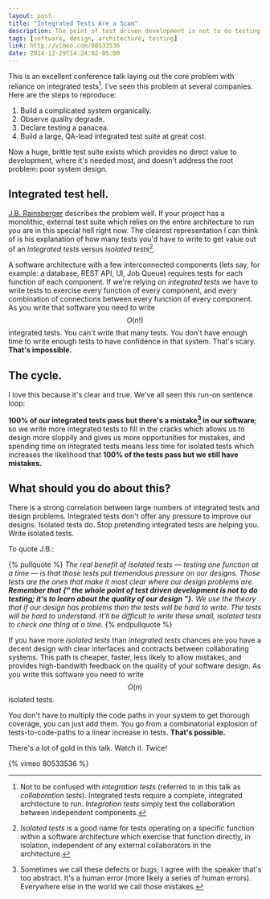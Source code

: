 ```yaml
---
layout: post
title: "Integrated Tests Are a Scam"
description: The point of test driven development is not to do testing; it's to learn about the quality of our design.
tags: [software, design, architecture, testing]
link: http://vimeo.com/80533536
date: 2014-12-29T14:24:02-05:00
---
```


This is an excellent conference talk laying out the core problem with reliance on integrated tests[^integrated_tests]. I've seen this problem at several companies. Here are the steps to reproduce:

1. Build a complicated system organically.
2. Observe quality degrade.
3. Declare testing a panacea.
4. Build a large, QA-lead integrated test suite at great cost.

Now a huge, brittle test suite exists which provides no direct value to development, where it's needed most, and doesn't address the root problem: poor system design.

## Integrated test hell.

[J.B. Rainsberger](http://www.jbrains.ca/) describes the problem well. If your project has a monolithic, external test suite which relies on the entire architecture to run you are in this special hell right now. The clearest representation I can think of is his explanation of how many tests you'd have to write to get value out of an _integrated tests_ versus _isolated tests_[^isolated_tests].

A software architecture with a few interconnected components (lets say, for example: a database, REST API, UI, Job Queue) requires tests for each function of each component. If we're relying on _integrated tests_ we have to write tests to exercise every function of every component, and every combination of connections between every function of every component. As you write that software you need to write $$ O(n!) $$ integrated tests. You can't write that many tests. You don't have enough time to write enough tests to have confidence in that system. That's scary. **That's impossible.**

## The cycle.

I love this because it's clear and true. We've all seen this run-on sentence loop:

**100% of our integrated tests pass but there's a mistake[^mistake] in our software**; so we write more integrated tests to fill in the cracks which allows us to design more sloppily and gives us more opportunities for mistakes, and spending time on integrated tests means less time for isolated tests which increases the likelihood that **100% of the tests pass but we still have mistakes.**

## What should you do about this?

There is a strong correlation between large numbers of integrated tests and design problems. Integrated tests don't offer any pressure to improve our designs. Isolated tests do. Stop pretending integrated tests are helping you. Write isolated tests. 

To quote J.B.:

{% pullquote %} 
_The real benefit of isolated tests — testing one function at a time — is that those tests put tremendous pressure on our designs. Those tests are the ones that make it most clear where our design problems are. **Remember that {" the whole point of test driven development is not to do testing; it's to learn about the quality of our design "}.** We use the theory that if our design has problems then the tests will be hard to write. The tests will be hard to understand. It'll be difficult to write these small, isolated tests to check one thing at a time._
{% endpullquote %}

If you have more _isolated tests_ than _integrated tests_ chances are you have a decent design with clear interfaces and contracts between collaborating systems. This path is cheaper, faster, less likely to allow mistakes, and provides high-bandwith feedback on the quality of your software design. As you write this software you need to write $$ O(n) $$ isolated tests.

You don't have to multiply the code paths in your system to get thorough coverage, you can just add them. You go from a combinatorial explosion of tests-to-code-paths to a linear increase in tests. **That's possible.**

There's a lot of gold in this talk. Watch it. Twice!

{% vimeo 80533536 %}


[^integrated_tests]: Not to be confused with _integration tests_ (referred to in this talk as _collaboration tests_). Integrated tests require a complete, integrated architecture to run. _Integration tests_ simply test the collaboration between independent components.

[^isolated_tests]: _Isolated tests_ is a good name for tests operating on a specific function within a software architecture which exercise that function directly, in isolation, independent of any external collaborators in the architecture.

[^mistake]: Sometimes we call these defects or bugs; I agree with the speaker that's too abstract. It's a human error (more likely a series of human errors). Everywhere else in the world we call those mistakes.
